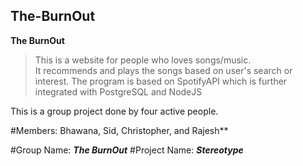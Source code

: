 ## The-BurnOut
**The BurnOut**
> This is a website for people who loves songs/music.<br>
> It recommends and plays the songs based on user's search or interest.
> The program is based on SpotifyAPI which is further integrated with PostgreSQL and NodeJS

This is a group project done by four active people.


#Members: Bhawana, Sid, Christopher, and Rajesh**

#Group Name: **_The BurnOut_**
#Project Name: **_Stereotype_**


